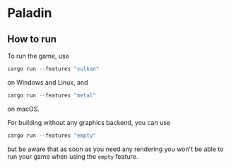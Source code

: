 # Paladin

## How to run

To run the game, use

```rust
cargo run --features "vulkan"
```

on Windows and Linux, and

```rust
cargo run --features "metal"
```

on macOS.

For building without any graphics backend, you can use

```rust
cargo run --features "empty"
```

but be aware that as soon as you need any rendering you won't be able to run your game when using
the `empty` feature.
